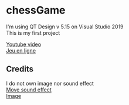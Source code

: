 # chessGame
I'm using QT Design v 5.15 on Visual Studio 2019 <br />
This is my first project <br />

[Youtube video ](https://www.youtube.com/watch?v=kfmOjkVY-8U&t=9s) <br />
[Jeu en ligne](http://www.fresayu.com)
## Credits
I do not own image nor sound effect <br />
[Move sound effect ](https://freesound.org/people/mh2o/sounds/351518/?fbclid=IwAR3dAp7vXg3v3H9HtbJ_ofrrnP3Ph0e-U7F4SJLrY4EVfvGOYARikKIMNnI#comments) <br />
[Image](https://github.com/subeshb1/Chess)
